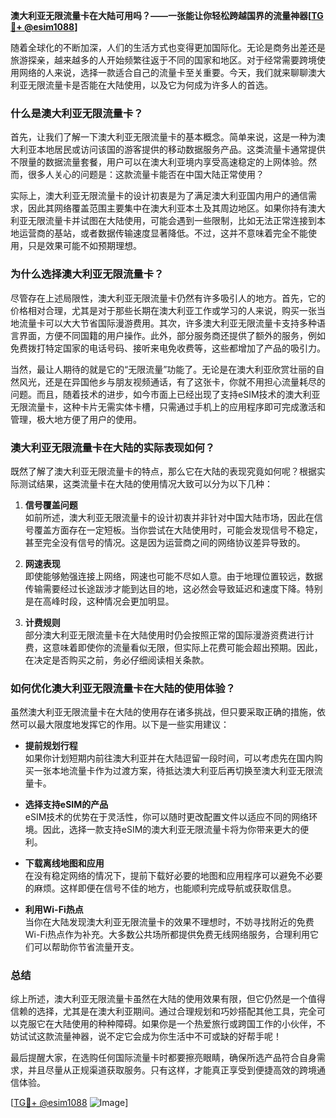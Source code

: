 **澳大利亚无限流量卡在大陆可用吗？——一张能让你轻松跨越国界的流量神器[[TG💪+ @esim1088](https://t.me/s/esim1088)]**

随着全球化的不断加深，人们的生活方式也变得更加国际化。无论是商务出差还是旅游探亲，越来越多的人开始频繁往返于不同的国家和地区。对于经常需要跨境使用网络的人来说，选择一款适合自己的流量卡至关重要。今天，我们就来聊聊澳大利亚无限流量卡是否能在大陆使用，以及它为何成为许多人的首选。

### **什么是澳大利亚无限流量卡？**

首先，让我们了解一下澳大利亚无限流量卡的基本概念。简单来说，这是一种为澳大利亚本地居民或访问该国的游客提供的移动数据服务产品。这类流量卡通常提供不限量的数据流量套餐，用户可以在澳大利亚境内享受高速稳定的上网体验。然而，很多人关心的问题是：这款流量卡能否在中国大陆正常使用？

实际上，澳大利亚无限流量卡的设计初衷是为了满足澳大利亚国内用户的通信需求，因此其网络覆盖范围主要集中在澳大利亚本土及其周边地区。如果你持有澳大利亚无限流量卡并试图在大陆使用，可能会遇到一些限制，比如无法正常连接到本地运营商的基站，或者数据传输速度显著降低。不过，这并不意味着完全不能使用，只是效果可能不如预期理想。

### **为什么选择澳大利亚无限流量卡？**

尽管存在上述局限性，澳大利亚无限流量卡仍然有许多吸引人的地方。首先，它的价格相对合理，尤其是对于那些长期在澳大利亚工作或学习的人来说，购买一张当地流量卡可以大大节省国际漫游费用。其次，许多澳大利亚无限流量卡支持多种语言界面，方便不同国籍的用户操作。此外，部分服务商还提供了额外的服务，例如免费拨打特定国家的电话号码、接听来电免收费等，这些都增加了产品的吸引力。

当然，最让人期待的就是它的“无限流量”功能了。无论是在澳大利亚欣赏壮丽的自然风光，还是在异国他乡与朋友视频通话，有了这张卡，你就不用担心流量耗尽的问题。而且，随着技术的进步，如今市面上已经出现了支持eSIM技术的澳大利亚无限流量卡，这种卡片无需实体卡槽，只需通过手机上的应用程序即可完成激活和管理，极大地方便了用户的使用。

### **澳大利亚无限流量卡在大陆的实际表现如何？**

既然了解了澳大利亚无限流量卡的特点，那么它在大陆的表现究竟如何呢？根据实际测试结果，这类流量卡在大陆的使用情况大致可以分为以下几种：

1. **信号覆盖问题**  
   如前所述，澳大利亚无限流量卡的设计初衷并非针对中国大陆市场，因此在信号覆盖方面存在一定短板。当你尝试在大陆使用时，可能会发现信号不稳定，甚至完全没有信号的情况。这是因为运营商之间的网络协议差异导致的。

2. **网速表现**  
   即使能够勉强连接上网络，网速也可能不尽如人意。由于地理位置较远，数据传输需要经过长途跋涉才能到达目的地，这必然会导致延迟和速度下降。特别是在高峰时段，这种情况会更加明显。

3. **计费规则**  
   部分澳大利亚无限流量卡在大陆使用时仍会按照正常的国际漫游资费进行计费，这意味着即使你的流量看似无限，但实际上花费可能会超出预期。因此，在决定是否购买之前，务必仔细阅读相关条款。

### **如何优化澳大利亚无限流量卡在大陆的使用体验？**

虽然澳大利亚无限流量卡在大陆的使用存在诸多挑战，但只要采取正确的措施，依然可以最大限度地发挥它的作用。以下是一些实用建议：

- **提前规划行程**  
  如果你计划短期内前往澳大利亚并在大陆逗留一段时间，可以考虑先在国内购买一张本地流量卡作为过渡方案，待抵达澳大利亚后再切换至澳大利亚无限流量卡。
  
- **选择支持eSIM的产品**  
  eSIM技术的优势在于灵活性，你可以随时更改配置文件以适应不同的网络环境。因此，选择一款支持eSIM的澳大利亚无限流量卡将为你带来更大的便利。

- **下载离线地图和应用**  
  在没有稳定网络的情况下，提前下载好必要的地图和应用程序可以避免不必要的麻烦。这样即便在信号不佳的地方，也能顺利完成导航或获取信息。

- **利用Wi-Fi热点**  
  当你在大陆发现澳大利亚无限流量卡的效果不理想时，不妨寻找附近的免费Wi-Fi热点作为补充。大多数公共场所都提供免费无线网络服务，合理利用它们可以帮助你节省流量开支。

### **总结**

综上所述，澳大利亚无限流量卡虽然在大陆的使用效果有限，但它仍然是一个值得信赖的选择，尤其是在澳大利亚期间。通过合理规划和巧妙搭配其他工具，完全可以克服它在大陆使用的种种障碍。如果你是一个热爱旅行或跨国工作的小伙伴，不妨试试这款流量神器，说不定它会成为你生活中不可或缺的好帮手呢！

最后提醒大家，在选购任何国际流量卡时都要擦亮眼睛，确保所选产品符合自身需求，并且尽量从正规渠道获取服务。只有这样，才能真正享受到便捷高效的跨境通信体验。

[[TG💪+ @esim1088](https://t.me/s/esim1088) ![Image](https://i.postimg.cc/4NQfJmqS/Snipaste-2025-05-13-00-14-12.png)]